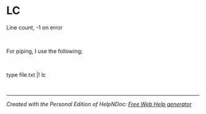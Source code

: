 # LC

Line count, -1 on error

&nbsp;

For piping, I use the following;

&nbsp;

type file.txt \|\! lc

&nbsp;


***
_Created with the Personal Edition of HelpNDoc: [Free Web Help generator](<https://www.helpndoc.com>)_
